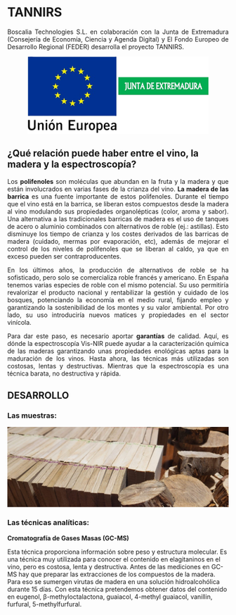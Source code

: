 # TANNIRS

<p align="justify">
Boscalia Technologies S.L. en colaboración con la Junta de Extremadura (Consejería de Economía, Ciencia y Agenda Digital) y El Fondo Europeo de Desarrollo Regional (FEDER) desarrolla el proyecto TANNIRS.
</p>

<p align="center"><img src="./images/logos.png" widht=300 height=175></p>

## ¿Qué relación puede haber entre el vino, la madera y la espectroscopía?

<p align="justify">
Los <b>polifenoles</b> son moléculas que abundan en la fruta y la madera y que están involucrados en varias fases de la crianza del vino. <b>La madera de las barrica</b> es una fuente importante de estos polifenoles. Durante el tiempo que el vino está en la barrica, se liberan estos compuestos desde la madera al vino modulando sus propiedades organolépticas (color, aroma y sabor). Una alternativa a las tradicionales barricas de madera es el uso de tanques de acero o aluminio combinados con alternativos de roble (ej.: astillas). Esto disminuye los tiempo de crianza y los costes derivados de las barricas de madera (cuidado, mermas por evaporación, etc), además de mejorar el control de los niveles de polifenoles que se liberan al caldo, ya que en exceso pueden ser contraproducentes. 
</p>

<p align="justify">
En los últimos años, la producción de alternativos de roble se ha sofisticado, pero solo se comercializa roble francés y americano. En España tenemos varias especies de roble con el mismo potencial. Su uso permitiría revalorizar el producto nacional y rentabilizar la gestión y cuidado de los bosques, potenciando la economía en el medio rural, fijando empleo y garantizando la sostenibilidad de los montes y su valor ambiental. Por otro lado, su uso introduciría nuevos matices y propiedades en el sector vinícola. 
</p>

<p align="justify">
Para dar este paso, es necesario aportar <b>garantías</b> de calidad. Aquí, es dónde la espectroscopía Vis-NIR puede ayudar a la caracterización química de las maderas garantizando unas propiedades enológicas aptas para la maduración de los vinos. Hasta ahora, las técnicas más utilizadas son costosas, lentas y destructivas. Mientras que la espectroscopía es una técnica barata, no destructiva y rápida. 
</p>

## DESARROLLO

### Las muestras:

<p align="center"><img src="./images/muestras.jpeg"></p>

### Las técnicas analíticas:

**Cromatografía de Gases Masas (GC-MS)**

Esta técnica proporciona información sobre peso y estructura molecular. Es una técnica muy utilizada para conocer el contenido en elagitaninos en el vino, pero es costosa, lenta y destructiva. Antes de las mediciones en GC-MS hay que preparar las extracciones de los compuestos de la madera. Para eso se sumergen virutas de madera en una solución hidroalcohólica durante 15 días. Con esta técnica pretendemos obtener datos del contenido en eugenol, β-methyloctalactona, guaiacol, 4-methyl guaiacol, vanillin, furfural, 5-methylfurfural. 

